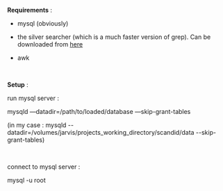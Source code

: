 **Requirements** :

- mysql (obviously)

- the silver searcher (which is a much faster version of grep). Can be
downloaded from [here](<https://github.com/ggreer/the_silver_searcher>)

- awk

 

**Setup** :

run mysql server :

mysqld —datadir=/path/to/loaded/database —skip-grant-tables

(in my case : mysqld
--datadir=/volumes/jarvis/projects\_working\_directory/scandid/data
--skip-grant-tables)

 

connect to mysql server :

mysql -u root

